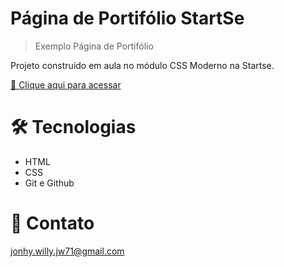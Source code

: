 # Página de Portifólio StartSe

> Exemplo Página de Portifólio

Projeto construído em aula no módulo CSS Moderno na Startse.

[ 🔗 Clique aqui para acessar](https://jonhy-willy.github.io/Projeto_PaginaWeb_Startse_/)

# 🛠 Tecnologias

- HTML
- CSS
- Git e Github

# 💙 Contato

jonhy.willy.jw71@gmail.com

